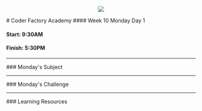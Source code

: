 <p align="center"><img src="https://github.com/coder-factory-academy/cf-guidline-css/blob/master/CFA.png"></p>
# Coder Factory Academy
#### Week 10 Monday Day 1

#### Start: 9:30AM
#### Finish: 5:30PM
<hr>
### Monday's Subject




<hr>
### Monday's Challenge


<hr>
### Learning Resources
